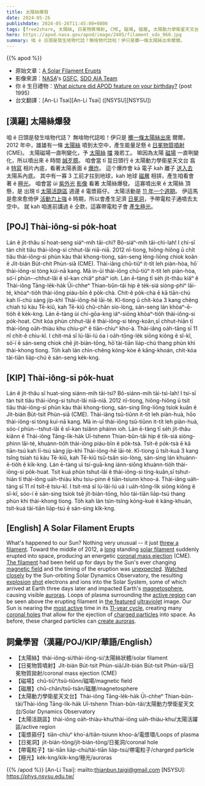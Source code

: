 ```yaml
---
title: 太陽絲爆發
date: 2024-05-26
publishdate: 2024-05-26T11:45:00+0800
tags: [free2share, 太陽絲, 日冕物質噴射, CME, 磁場, 磁層, 太陽動力學衛星天文台, 電漿箍仔, 太陽活跳期, 日冕洞, 帶電粒子, 極光]
hero: https://apod.nasa.gov/apod/image/2405/filament_sdo_960.jpg
summary: 咱 ê 日頭是發生啥物代誌？無啥物代誌啦！伊只是擲一條太陽絲出來爾爾。
---
```


{{% apod %}}

- 原始文章：[A Solar Filament Erupts](https://apod.nasa.gov/apod/ap240526.html)
- 影像來源：[NASA](https://www.nasa.gov/)'s [GSFC](https://www.nasa.gov/goddard), [SDO AIA Team](https://sdo.gsfc.nasa.gov/)
- 你 ê 生日禮物：[What picture did APOD feature on your birthday?](https://apod.nasa.gov/apod/calendar/allyears.html) (post 1995)
- 台文翻譯：[An-Li Tsai][An-Li Tsai] ([NSYSU][NSYSU])

## [漢羅] 太陽絲爆發
咱 ê 日頭是發生啥物代誌？
無啥物代誌啦！伊只是 [擲一條太陽絲出來][threw a filament] 爾爾。
2012 年中，雄雄有一條 [太陽絲][solar filament] 噴到太空中，產生能量足懸 ê [日冕物質噴射][coronal mass ejection] (CME)。
太陽磁場一直咧變化，予 [太陽絲][The filament] [擋][long] 幾若工。
嘛因為太陽 [磁場][magnetic field] 一直咧變化，所以噴出來 ê 時間 [誠歹臆][unexpected]。
咱會當 tī 踅日頭行 ê 太陽動力學衛星天文台 翕 ê [特寫][Watched closely] 相片內底，看著太陽表面 ê [爆炸][explosion]。
這个爆炸會 kā 電子 kah 離子 [送入去][shot] 太陽系內底。
其中有一寡 3 工前才拄到地球，kah 地球 [磁層][magnetosphere] 相挵，產生咱看會著 ê [極光][auroras]。
咱會當 ùi [紫外光][ultraviolet] [影像][the featured] 看著 太陽絲爆發。
這寡噴出來 ê 太陽絲 頂懸，是 出現 tī [太陽活跳區][active region] 週邊 ê 電漿箍仔。
太陽活動是 [11 年一个週期][11-year cycle]。
伊這馬是愈來愈倚伊 [活動力上強][most active] ê 時期，所以會產生足濟 [日冕洞][coronal holes]，予帶電粒子通噴去太空中。
就 kah 咱進前講過 ê 仝款，這寡帶電粒子會 [產生極光][create auroras]。

## [POJ]  Thài-iông-si po̍k-hoat
Lán ê ji̍t-thâu sī hoat-seng siáⁿ-mih tāi-chì?
Bô-siáⁿ-mih tāi-chì-lah!
I chí-sī tàn chi̍t tiâu thài-iông-si chhut-lâi niā-niā.
2012 nî-tiong, hiông-hiông ū chi̍t tiâu thài-iông-si phùn kàu thài khong-tiong, sán-seng lêng-liōng chiok koân ê Ji̍t-bián Bu̍t-chit Phùn-siā (CME).
Thài-iâng chû-tiûⁿ it-ti̍t leh piàn-hòa, hō͘ thài-iông-si tòng kúi-nā kang.
Mā in-ūi thài-iông chû-tiûⁿ it-ti̍t leh piàn-hòa, só͘-í phùn--chhut-lâi ê sî-kan chiâⁿ pháiⁿ ioh.
Lán ē-tàng tī se̍h ji̍t-thâu kiâⁿ ê Thài-iông Tāng-le̍k-ha̍k Ūi-chheⁿ Thian-bûn-tâi hip ê te̍k-siá siòng-phìⁿ lāi-té, khòaⁿ-tio̍h thài-iông piáu-bīn ê po̍k-chà.
Chit-ê po̍k-chà ē kā tiān-chú kah lī-chú sàng ji̍p-khì Thài-iông-hē lāi-té.
Kî-tiong ū chi̍t-kóa 3 kang chêng chiah tú kàu Tē-kiû, kah Tē-kiû chû-chân sio-lòng, sán-seng lán khòaⁿ-ē-tio̍h ê ke̍k-kng.
Lán ē-tàng ùi chí-gōa-kng iáⁿ-siōng khòaⁿ-tio̍h thài-iông-si po̍k-hoat.
Chit kóa phùn chhut-lâi ê thài-iông-si téng-koân,sī chhut-hiān tī thài-iông oa̍h-thiàu khu chiu-piⁿ ê tiān-chiuⁿ kho͘-á.
Thài-iâng oa̍h-tāng sī 11 nî chi̍t-ê chiu-kî.
I chit-má sī lú-lâi-lú óa i oa̍h-tōng-le̍k siōng kiông ê sî-kî, só͘-í ē sán-seng chiok chē ji̍t-bián-tōng, hō͘ tài-tiān lia̍p-chú thang phùn khì thài-khong tiong.
To̍h kah lán chìn-chêng kóng-kòe ê kâng-khoán, chit-kóa tài-tiān lia̍p-chú ē sán-seng ke̍k-kng.

## [KIP] Thài-iông-si po̍k-huat
Lán ê ji̍t-thâu sī huat-sing siánn-mih tāi-tsì?
Bô-siánn-mih tāi-tsì-lah!
I tsí-sī tàn tsi̍t tiâu thài-iông-si tshut-lâi niā-niā.
2012 nî-tiong, hiông-hiông ū tsi̍t tiâu thài-iông-si phùn kàu thài khong-tiong, sán-sing lîng-liōng tsiok kuân ê Ji̍t-bián Bu̍t-tsit Phùn-siā (CME).
Thài-iâng tsû-tiûnn it-ti̍t leh piàn-huà, hōo thài-iông-si tòng kuí-nā kang.
Mā in-uī thài-iông tsû-tiûnn it-ti̍t leh piàn-huà, sóo-í phùn--tshut-lâi ê sî-kan tsiânn pháinn ioh.
Lán ē-tàng tī se̍h ji̍t-thâu kiânn ê Thài-iông Tāng-li̍k-ha̍k Uī-tshenn Thian-bûn-tâi hip ê ti̍k-siá siòng-phìnn lāi-té, khuànn-tio̍h thài-iông piáu-bīn ê po̍k-tsà.
Tsit-ê po̍k-tsà ē kā tiān-tsú kah lī-tsú sàng ji̍p-khì Thài-iông-hē lāi-té.
Kî-tiong ū tsi̍t-kuá 3 kang tsîng tsiah tú kàu Tē-kiû, kah Tē-kiû tsû-tsân sio-lòng, sán-sing lán khuànn-ē-tio̍h ê ki̍k-kng.
Lán ē-tàng uì tsí-guā-kng iánn-siōng khuànn-tio̍h thài-iông-si po̍k-huat.
Tsit kuá phùn tshut-lâi ê thài-iông-si tíng-kuân,sī tshut-hiān tī thài-iông ua̍h-thiàu khu tsiu-pinn ê tiān-tsiunn khoo-á.
Thài-iâng ua̍h-tāng sī 11 nî tsi̍t-ê tsiu-kî.
I tsit-má sī lú-lâi-lú uá i ua̍h-tōng-li̍k siōng kiông ê sî-kî, sóo-í ē sán-sing tsiok tsē ji̍t-bián-tōng, hōo tài-tiān lia̍p-tsú thang phùn khì thài-khong tiong.
To̍h kah lán tsìn-tsîng kóng-kuè ê kâng-khuán, tsit-kuá tài-tiān lia̍p-tsú ē sán-sing ki̍k-kng.

## [English] A Solar Filament Erupts
What's happened to our Sun?
Nothing very unusual -- it just [threw a filament][threw a filament].
Toward the middle of 2012, a [long][long] standing [solar filament][solar filament] suddenly erupted into space, producing an energetic [coronal mass ejection][coronal mass ejection] (CME).
[The filament][The filament] had been held up for days by the Sun's ever changing [magnetic field][magnetic field] and the timing of the eruption was [unexpected][unexpected].
[Watched closely][Watched closely] by the Sun-orbiting Solar Dynamics Observatory, the resulting [explosion][explosion] [shot][shot] electrons and ions into the Solar System, some of which arrived at Earth three days later and impacted Earth's [magnetosphere][magnetosphere], causing visible [auroras][auroras].
Loops of plasma surrounding the [active region][active region] can be seen above the erupting filament in [the featured][the featured] [ultraviolet][ultraviolet] image.
Our Sun is nearing the [most active][most active] time in its [11-year cycle][11-year cycle], creating many [coronal holes][coronal holes] that allow for the ejection of [charged particles][charged particles] into space.
As before, these charged particles can [create auroras][create auroras].

## 詞彙學習（漢羅/POJ/KIP/華語/English）
- 【太陽絲】thài-iông-si/thài-iông-si/太陽絲狀體/solar filament
- 【日冕物質噴射】Ji̍t-bián Bu̍t-tsit Phùn-siā/Ji̍t-bián Bu̍t-tsit Phùn-siā/日冕物質拋射/coronal mass ejection (CME)
- 【磁場】chû-tiûⁿ/tsû-tiûnn/磁場/magnetic field
- 【磁層】chû-chân/tsû-tsân/磁層/magnetosphere
- 【太陽動力學衛星天文台】Thài-iông Tāng-le̍k-ha̍k Ūi-chheⁿ Thian-bûn-tâi/Thài-iông Tāng-li̍k-ha̍k Uī-tshenn Thian-bûn-tâi/太陽動力學衛星天文台/Solar Dynamics Observatory
- 【太陽活跳區】thài-iông oa̍h-thiàu-khu/thài-iông ua̍h-thiàu-khu/太陽活躍區/active region
- 【電漿箍仔】tiān-chiuⁿ kho͘-á/tiān-tsiunn khoo-á/電漿環/Loops of plasma
- 【日冕洞】ji̍t-bián-tōng/ji̍t-bián-tōng/日冕洞/coronal hole
- 【帶電粒子】tài-tiān lia̍p-chú/tài-tiān lia̍p-tsú/帶電粒子/charged particle
- 【極光】ke̍k-kng/ki̍k-kng/極光/auroras

{{% /apod %}}
[An-Li Tsai]: mailto:thianbun.taigi@gmail.com
[NSYSU]: https://phys.nsysu.edu.tw/

[copyright]: https://apod.nasa.gov/apod/fap/lib/about_apod.html#srapply
[License3]: https://creativecommons.org/licenses/by/3.0/
[License2]:https://creativecommons.org/licenses/by-nc-nd/2.0/

[threw a filament]:https://apod.nasa.gov/apod/ap101215.html
[long]:https://apod.nasa.gov/apod/ap150210.html
[solar filament]:http://solar.physics.montana.edu/ypop/Program/hfilament.html
[coronal mass ejection]:https://en.wikipedia.org/wiki/Coronal_mass_ejection
[The filament]:https://www.syfy.com/syfy-wire/a-huge-solar-filament-erupts-into-space
[magnetic field]:http://solar-center.stanford.edu/magnetism/magneticfields.html
[unexpected]:https://i.pinimg.com/1200x/e8/ac/ab/e8acab27a9225b707a2467bf3bc27015.jpg
[Watched closely]:http://www.flickr.com/photos/gsfc/sets/72157631408160534/
[explosion]:http://www.flickr.com/photos/gsfc/7931868316/in/set-72157631408160534
[shot]:http://www.flickr.com/photos/gsfc/7938936660/in/set-72157631408160534
[magnetosphere]:https://en.wikipedia.org/wiki/Magnetosphere
[auroras]:https://apod.nasa.gov/apod/ap120321.html
[active region]:https://en.wikipedia.org/wiki/Active_region
[the featured]:http://www.flickr.com/photos/gsfc/7931831962/in/set-72157631408160534/
[ultraviolet]:https://science.nasa.gov/ems/10_ultravioletwaves
[most active]:https://science.nasa.gov/science-research/heliophysics/how-nasa-tracked-the-most-intense-solar-storm-in-decades/
[11-year cycle]:https://en.wikipedia.org/wiki/Solar_cycle
[coronal holes]:https://en.wikipedia.org/wiki/Coronal_hole
[charged particles]:https://en.wikipedia.org/wiki/Charged_particle
[create auroras]:https://www.facebook.com/media/set/?set=a.431368006258449&type=3
